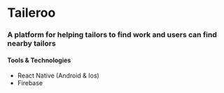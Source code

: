 # Taileroo

### A platform for helping tailors to find work and users can find nearby tailors

#### Tools & Technologies

- React Native (Android & Ios)
- Firebase
